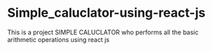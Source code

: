 # Simple_caluclator-using-react-js
This is a project SIMPLE CALUCLATOR who performs all the basic arithmetic operations using react js
